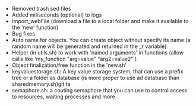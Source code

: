 - Removed trash sed files
- Added miliseconds (optional) to logs
- Import_webFile (download a file to a local folder and make it available to the 'new' function)
- Bug fixes
- Auto name for objects. You can create object without specify its name (a random name will be generated and returned in the _r variable)
- Helper (in utils.sh) to work with 'named arguments' in functions (allow calls like 'my_function "arg=value" "arg2=value2"')
- Object finalization/free function in the 'new.sh'
- keyvaluestorage.sh: A key value storage system, that can use a prefix tree or a folder as database (is more proper to use ad database than sharedmemory.sh)git ta
- semaphore.sh: a couting semaphore that you can use to control access to resources, waiting processes and more
